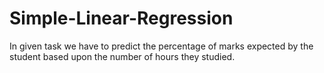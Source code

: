 # Simple-Linear-Regression
In given task we have to predict the percentage of marks expected by the student based upon the number of hours they studied.
